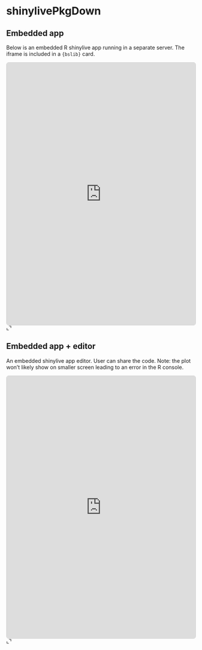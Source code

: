 
<!-- README.md is generated from README.Rmd. Please edit that file -->

# shinylivePkgDown

<!-- badges: start -->
<!-- badges: end -->

## Embedded app

Below is an embedded R shinylive app running in a separate server. The
iframe is included in a `{bslib}` card.

<div class="card bslib-card bslib-mb-spacing html-fill-item html-fill-container" data-bslib-card-init data-full-screen="false" data-require-bs-caller="card()" data-require-bs-version="5">
<div class="card-body bslib-gap-spacing html-fill-item html-fill-container" style="margin-top:auto;margin-bottom:auto;flex:1 1 auto;">
<iframe class="html-fill-item" src="https://shinylive.rinterface.com/app/#code=NobwRAdghgtgpmAXGKAHVA6ASmANGAYwHsIAXOMpMAGwEsAjAJykYE8AKAZwAtaJWAlAB0IdJiw71OAFgAiUHsIgiArrQAEAHgC06gCYLu9Iiz0AFKAHM47EevWlapanHUBedULAAhIgA91AEEzAEkvXDt9Q2NTAAk4KD04RnYBCIh7Ax4Yxj0AZVok+hZU9Mzok1zfPQ5I+1IrTgASTlJWF1swYxr1EHViggBrS0YiFQg9bWJqIkZEdUtuIlaAd15yAF8vNLr1ADNqNT0sIhXbDPtLqAJHEm8VUlISTqfLSxcAfWM-cM8wABUiG8XOpfD8wDsLpd1NdbhB7o9nl5GHAYEQAG5wL7+X5eLCojGuMG-AjUBScdx-eiWbQGCDWRjbMrQmE3Wh3B5PCCdFGtWZY764sD4vko0E4vDqUnkyleanaTgqAgEOCcThM3b2WHs+GcpFgFSoAzkbHg3B-ACqRqg5HFZqlZLVsq6NNQjFoMAk212kOhTFKu2+5xZ6hWhVI3EpAEYAEzM6GOZyuDzkPykADyD1QD063w+rRtcA1UMuXjB-SINXCmvUhWdMFYgrwNemZNQnAYII8-ywFoAovHLqTllB6F31D3+4P7KgZhmszmvLOiKRvSWlPYlEoRJxkpjGFpdHtxmznnxs6RzWNSBfzbu1TqBL1IteL01l6RD+oURNkmY5+wIC7CiACO7AAITng8TQNt8TStmgu56BulwfuwjAQLMMDsDGAAMuECChGwoS+C6kE0eYFraOjfhQSSMP8cBpoBuxUa4NG0Hs6jsFB5Gwf48FENQbZIU+XgIe2cB6F46hwNQu5-CeQkiVJXi7KgCjkJ0ACyrAVgEtDqpKbFESRFxEFIe5wH2mJkDxEBvq87wCv45pASWhrGnAYKdPx9raiQzpOS4a72MRkQvpZjCYjZFCkPZb4omimKmm5uyeYWPleH5vwBRkHjIgSmKheo4UXJFu7RdZtnxbxTS8k8KKpc+HnWuQWVgDlkp5c6DX8iVZX2BVVmxXZdUZSa3xpa1XlZSWQ2dY2ErmjWPUFQabVFpKNZEKgcIUh4dCtMGIYOE447cDGnQAHJwCsZ1Jr8WRGJUejeIk1jsFG5rTLMzpuh6XoQr6p1USoB1-HSDK4vNlycEJhTxIkySUpOA41vYYZ6BGlLSDWKGbpEg2eOZUUxTVCXQX5TTooZnZwNN0ISUhX6cdxdXU8zUliYQymIapYCyfJrheEpwn89JYC7LTHZjuxuhs5TfFLX4NN03LPMy-TMlyQpXi8HoSTKFLJbwGqVjy+oGmtDYXi6fptZGT9fOSXoK0oBMvxaxrrFLCs10rpxtAEDaOrsGbnAW+abSoMmfwrCwEB8JYT0qMwcLRqZIhbMoEA8HwrCBOg7BqHeVmMEoYAbLg4DQPAVCyH2eQAMJYCEZj-CE6bXXgvNkHFVD-OdcDzPEwlEOoeS8Pw4EiIEDxLHM6jyLTejqAA4swEAAFYkBgc8L7MFqMNQ8zcI8qCIAA9Ff7r94wezXHAGDEDAIgADLBxQu7zNpIT-CIWQhlZxQFYNpSsI9J5+xDruEQ-xGjzGsI8ZOCoGiMHINJCA-xWCx3mFPAuIgq410gLABAyB8SJHgBgGAehe7EH7pQZA-xeAUkMjCDIY8ZjqAAOqzGoGvfB-AYToH3hAKuABdIAA&amp;h=0" height="700" width="100%" style="border: 1px solid rgba(0,0,0,0.175); border-radius: .375rem;" allowfullscreen="" allow="autoplay" data-external="1"></iframe>
</div>
<bslib-tooltip placement="auto" bsOptions="[]" data-require-bs-version="5" data-require-bs-caller="tooltip()">
<template>Expand</template>
<span class="bslib-full-screen-enter badge rounded-pill"><svg xmlns="http://www.w3.org/2000/svg" viewBox="0 0 24 24" style="height:1em;width:1em;fill:currentColor;" aria-hidden="true" role="img"><path d="M20 5C20 4.4 19.6 4 19 4H13C12.4 4 12 3.6 12 3C12 2.4 12.4 2 13 2H21C21.6 2 22 2.4 22 3V11C22 11.6 21.6 12 21 12C20.4 12 20 11.6 20 11V5ZM4 19C4 19.6 4.4 20 5 20H11C11.6 20 12 20.4 12 21C12 21.6 11.6 22 11 22H3C2.4 22 2 21.6 2 21V13C2 12.4 2.4 12 3 12C3.6 12 4 12.4 4 13V19Z"/></svg></span>
</bslib-tooltip>
<script data-bslib-card-init>bslib.Card.initializeAllCards();</script>
</div>

## Embedded app + editor

An embedded shinylive app editor. User can share the code. Note: the
plot won’t likely show on smaller screen leading to an error in the R
console.

<div class="card bslib-card bslib-mb-spacing html-fill-item html-fill-container" data-bslib-card-init data-full-screen="false" data-require-bs-caller="card()" data-require-bs-version="5">
<div class="card-body bslib-gap-spacing html-fill-item html-fill-container" style="margin-top:auto;margin-bottom:auto;flex:1 1 auto;">
<iframe class="html-fill-item" src="https://shinylive.rinterface.com/editor/#code=NobwRAdghgtgpmAXGKAHVA6ASmANGAYwHsIAXOMpMAGwEsAjAJykYE8AKAZwAtaJWAlAB0IdJiw71OAFgAiUHsIgiArrQAEAHgC06gCYLu9Iiz0AFKAHM47EevWlapanHUBedULAAhIgA91AEEzAEkvXDt9Q2NTAAk4KD04RnYBCIh7Ax4Yxj0AZVok+hZU9Mzok1zfPQ5I+1IrTgASTlJWF1swYxr1EHViggBrS0YiFQg9bWJqIkZEdUtuIlaAd15yAF8vNLr1ADNqNT0sIhXbDPtLqAJHEm8VUlISTqfLSxcAfWM-cM8wABUiG8XOpfD8wDsLpd1NdbhB7o9nl5GHAYEQAG5wL7+X5eLCojGuMG-AjUBScdx-eiWbQGCDWRjbMrQmE3Wh3B5PCCdFGtWZY764sD4vko0E4vDqUnkyleanaTgqAgEOCcThM3b2WHs+GcpFgFSoAzkbHg3B-ACqRqg5HFZqlZLVsq6NNQjFoMAk212kOhTFKu2+5xZ6hWhVI3EpAEYAEzM6GOZyuDzkPykADyD1QD063w+rRtcA1UMuXjB-SINXCmvUhWdMFYgrwNemZNQnAYII8-ywFoAovHLqTllB6F31D3+4P7KgZhmszmvLOiKRvSWlPYlEoRJxkpjGFpdHtxmznnxs6RzWNSBfzbu1TqBL1IteL01l6RD+oURNkmY5+wIC7CiACO7AAITng8TQNt8TStmgu56BulwfuwjAQLMMDsDGAAMuECChGwoS+C6kE0eYFraOjfhQSSMP8cBpoBuxUa4NG0Hs6jsFB5Gwf48FENQbZIU+XgIe2cB6F46hwNQu5-CeQkiVJXi7KgCjkJ0ACyrAVgEtDqpKbFESRFxEFIe5wH2mJkDxEBvq87wCv45pASWhrGnAYKdPx9raiQzpOS4a72MRkQvpZjCYjZFCkPZb4omimKmm5uyeYWPleH5vwBRkHjIgSmKheo4UXJFu7RdZtnxbxTS8k8KKpc+HnWuQWVgDlkp5c6DX8iVZX2BVVmxXZdUZSa3xpa1XlZSWQ2dY2ErmjWPUFQabVFpKNZEKgcIUh4dCtMGIYOE447cDGnQAHJwCsZ1Jr8WRGJUejeIk1jsFG5rTLMzpuh6XoQr6p1USoB1-HSDK4vNlycEJhTxIkySUpOA41vYYZ6BGlLSDWKGbpEg2eOZUUxTVCXQX5TTooZnZwNN0ISUhX6cdxdXU8zUliYQymIapYCyfJrheEpwn89JYC7LTHZjuxuhs5TfFLX4NN03LPMy-TMlyQpXi8HoSTKFLJbwGqVjy+oGmtDYXi6fptZGT9fOSXoK0oBMvxaxrrFLCs10rpxtAEDaOrsGbnAW+abSoMmfwrCwEB8JYT0qMwcLRqZIhbMoEA8HwrCBOg7BqHeVmMEoYAbLg4DQPAVCyH2eQAMJYCEZj-CE6bXXgvNkHFVD-OdcDzPEwlEOoeS8Pw4EiIEDxLHM6jyLTejqAA4swEAAFYkBgc8L7MFqMNQ8zcI8qCIAA9Ff7r94wezXHAGDEDAIgADLBxQu7zNpIT-CIWQhlZxQFYNpSsI9J5+xDruEQ-xGjzGsI8ZOCoGiMHINJCA-xWCx3mFPAuIgq410gLABAyB8SJHgBgGAehe7EH7pQZA-xeAUkMjCDIY8ZjqAAOqzGoGvfB-AYToH3hAKuABdIAA" height="700" width="100%" style="border: 1px solid rgba(0,0,0,0.175); border-radius: .375rem;" allowfullscreen="" allow="autoplay" data-external="1"></iframe>
</div>
<bslib-tooltip placement="auto" bsOptions="[]" data-require-bs-version="5" data-require-bs-caller="tooltip()">
<template>Expand</template>
<span class="bslib-full-screen-enter badge rounded-pill"><svg xmlns="http://www.w3.org/2000/svg" viewBox="0 0 24 24" style="height:1em;width:1em;fill:currentColor;" aria-hidden="true" role="img"><path d="M20 5C20 4.4 19.6 4 19 4H13C12.4 4 12 3.6 12 3C12 2.4 12.4 2 13 2H21C21.6 2 22 2.4 22 3V11C22 11.6 21.6 12 21 12C20.4 12 20 11.6 20 11V5ZM4 19C4 19.6 4.4 20 5 20H11C11.6 20 12 20.4 12 21C12 21.6 11.6 22 11 22H3C2.4 22 2 21.6 2 21V13C2 12.4 2.4 12 3 12C3.6 12 4 12.4 4 13V19Z"/></svg></span>
</bslib-tooltip>
<script data-bslib-card-init>bslib.Card.initializeAllCards();</script>
</div>

